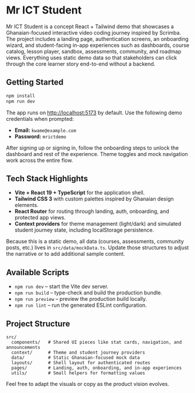 # Mr ICT Student

Mr ICT Student is a concept React + Tailwind demo that showcases a Ghanaian-focused interactive video coding journey inspired by Scrimba. The project includes a landing page, authentication screens, an onboarding wizard, and student-facing in-app experiences such as dashboards, course catalog, lesson player, sandbox, assessments, community, and roadmap views. Everything uses static demo data so that stakeholders can click through the core learner story end-to-end without a backend.

## Getting Started

```bash
npm install
npm run dev
```

The app runs on [http://localhost:5173](http://localhost:5173) by default. Use the following demo credentials when prompted:

- **Email:** `kwame@example.com`
- **Password:** `mrictdemo`

After signing up or signing in, follow the onboarding steps to unlock the dashboard and rest of the experience. Theme toggles and mock navigation work across the entire flow.

## Tech Stack Highlights

- **Vite + React 19 + TypeScript** for the application shell.
- **Tailwind CSS 3** with custom palettes inspired by Ghanaian design elements.
- **React Router** for routing through landing, auth, onboarding, and protected app views.
- **Context providers** for theme management (light/dark) and simulated student journey state, including localStorage persistence.

Because this is a static demo, all data (courses, assessments, community posts, etc.) lives in `src/data/mockData.ts`. Update those structures to adjust the narrative or to add additional sample content.

## Available Scripts

- `npm run dev` – start the Vite dev server.
- `npm run build` – type-check and build the production bundle.
- `npm run preview` – preview the production build locally.
- `npm run lint` – run the generated ESLint configuration.

## Project Structure

```
src/
  components/   # Shared UI pieces like stat cards, navigation, and announcements
  context/      # Theme and student journey providers
  data/         # Static Ghanaian-focused mock data
  layouts/      # Shell layout for authenticated routes
  pages/        # Landing, auth, onboarding, and in-app experiences
  utils/        # Small helpers for formatting values
```

Feel free to adapt the visuals or copy as the product vision evolves.
